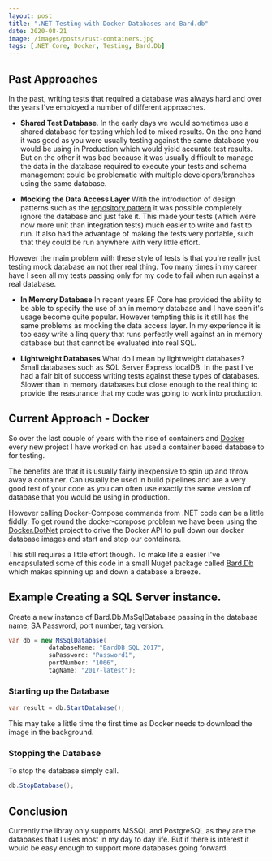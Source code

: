 ```yaml
---
layout: post
title: ".NET Testing with Docker Databases and Bard.db"
date: 2020-08-21
image: /images/posts/rust-containers.jpg
tags: [.NET Core, Docker, Testing, Bard.Db]
---
```


## Past Approaches

In the past, writing tests that required a database was always hard and over the years I've employed a number of different approaches.

- **Shared Test Database**. In the early days we would sometimes use a shared database for testing which led to mixed results. On the one hand it was good as you were usually testing against the same database you would be using in Production which would yield accurate test results. But on the other it was bad because it was usually difficult to manage the data in the database required to execute your tests and schema management could be problematic with multiple developers/branches using the same database.

* **Mocking the Data Access Layer** With the introduction of design patterns such as the [repository pattern](https://martinfowler.com/eaaCatalog/repository.html) it was possible completely ignore the database and just fake it. This made your tests (which were now more unit than integration tests) much easier to write and fast to run. It also had the advantage of making the tests very portable, such that they could be run anywhere with very little effort. 

However the main problem with these style of tests is that you're really just testing mock database an not ther real thing. Too many times in my career have I seen all my tests passing only for my code to fail when run against a real database.

- **In Memory Database** In recent years EF Core has provided the ability to be able to specify the use of an in memory database and I have seen it's usage become quite popular. However tempting this is it still has the same problems as mocking the data access layer. In my experience it is too easy write a linq query that runs perfectly well against an in memory database but that cannot be evaluated into real SQL.

* **Lightweight Databases** What do I mean by lightweight databases? Small databases such as SQL Server Express localDB. In the past I've had a fair bit of success writing tests against these types of databases. Slower than in memory databases but close enough to the real thing to provide the reasurance that my code was going to work into production. 

## Current Approach - Docker

So over the last couple of years with the rise of containers and [Docker](https://www.docker.com/) every new project I have worked on has used a container based database to for testing.

The benefits are that it is usually fairly inexpensive to spin up and throw away a container. Can usually be used in build pipelines and are a very good test of your code as you can often use exactly the same version of database that you would be using in production.

However calling Docker-Compose commands from .NET code can be a little fiddly. To get round the docker-compose problem we have been using the [Docker.DotNet](https://github.com/dotnet/Docker.DotNet) project to drive the Docker API to pull down our docker database images and start and stop our containers. 

This still requires a little effort though. To make life a easier I've encapsulated some of this code in a small Nuget package called [Bard.Db](https://docs.bard.net.nz/db/) which makes spinning up and down a database a breeze. 

## Example Creating a SQL Server instance.

Create a new instance of Bard.Db.MsSqlDatabase passing in the database name, SA Password, port number, tag version.

``` c#
var db = new MsSqlDatabase(
           databaseName: "BardDB_SQL_2017",
           saPassword: "Password1",
           portNumber: "1066",
           tagName: "2017-latest");

```

### Starting up the Database

``` c#
var result = db.StartDatabase();

```

This may take a little time the first time as Docker needs to download the image in the background.

### Stopping the Database

To stop the database simply call.

``` c#
db.StopDatabase();
```

## Conclusion

Currently the libray only supports MSSQL and PostgreSQL as they are the databases that I uses most in my day to day life. But if there is interest it would be easy enough to support more databases going forward.
